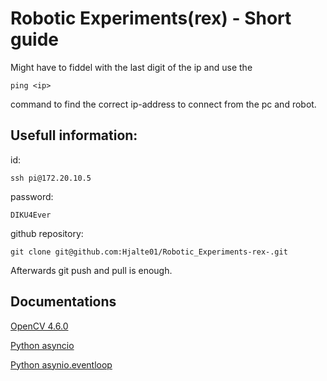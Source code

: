 # Robotic Experiments(rex) - Short guide

Might have to fiddel with the last digit of the ip and use the

```
ping <ip>
```

command to find the correct ip-address to connect from the pc and robot.

## Usefull information:

id:

```
ssh pi@172.20.10.5
```

password:

```
DIKU4Ever
```

github repository:

```
git clone git@github.com:Hjalte01/Robotic_Experiments-rex-.git
```

Afterwards git push and pull is enough.

## Documentations
[OpenCV 4.6.0](https://docs.opencv.org/4.6.0/d9/d6a/group__aruco.html)

[Python asyncio](https://docs.python.org/3/library/asyncio.html)

[Python asynio.eventloop](https://docs.python.org/3/library/asyncio-eventloop.html)
